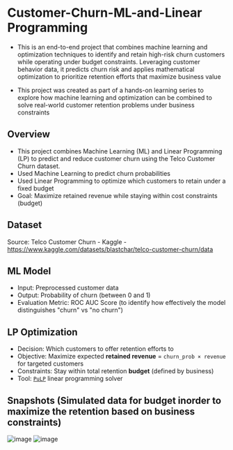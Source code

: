 # Customer-Churn-ML-and-Linear Programming

- This is an end-to-end project that combines machine learning and optimization techniques to identify and retain high-risk churn customers while operating under budget constraints. Leveraging customer behavior data, it predicts churn risk and applies mathematical optimization to prioritize retention efforts that maximize business value

- This project was created as part of a hands-on learning series to explore how machine learning and optimization can be combined to solve real-world customer retention problems under business constraints


## Overview
- This project combines Machine Learning (ML) and Linear Programming (LP) to predict and reduce customer churn using the Telco Customer Churn dataset.
- Used Machine Learning to predict churn probabilities
- Used Linear Programming to optimize which customers to retain under a fixed budget
- Goal: Maximize retained revenue while staying within cost constraints (budget)


## Dataset
Source: Telco Customer Churn - Kaggle - https://www.kaggle.com/datasets/blastchar/telco-customer-churn/data


## ML Model

- Input: Preprocessed customer data
- Output: Probability of churn (between 0 and 1)
- Evaluation Metric: ROC AUC Score (to identify how effectively the model distinguishes "churn" vs "no churn")


## LP Optimization

- Decision: Which customers to offer retention efforts to
- Objective: Maximize expected **retained revenue** = `churn_prob × revenue` for targeted customers
- Constraints: Stay within total retention **budget** (defined by business)
- Tool: [`PuLP`](https://coin-or.github.io/pulp/) linear programming solver

## Snapshots (Simulated data for budget inorder to maximize the retention based on business constraints)

![image](https://github.com/user-attachments/assets/0f4a96de-823f-464b-8cb5-3e58e00288ce)
![image](https://github.com/user-attachments/assets/4104bb38-fe4e-4ba1-ad63-efe799a02d9d)

